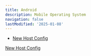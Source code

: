 ```yaml
---
title: Android
description: Mobile Operating System
navigation: false
lastModified: '2025-01-08'
---
```


- [New Host Config](new-host-config)

<div class="ab-buttons">
    <div class="item-00 box1"><a href="new-host-config/"><p>New Host Config</p></a></div>
</div>
